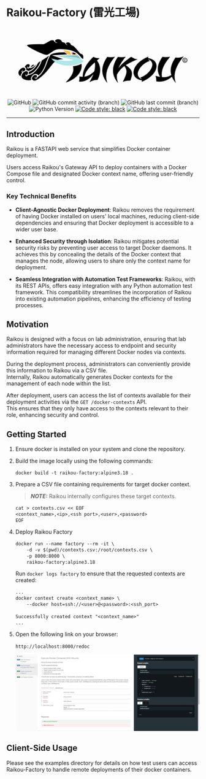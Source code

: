 # Raikou-Factory (雷光工場)

<p align=center>
    <img src="docs/images/raikou-banner.jpg" width="500"/> <br>
    <img alt="GitHub" src="https://img.shields.io/github/license/lgirdk/raikou-factory">
    <img alt="GitHub commit activity (branch)"
    src="https://img.shields.io/github/commit-activity/t/lgirdk/raikou-factory">
    <img alt="GitHub last commit (branch)"
    src="https://img.shields.io/github/last-commit/lgirdk/raikou-factory">
    <img alt="Python Version" src="https://img.shields.io/badge/python-3.11+-blue">
    <a href="https://github.com/psf/black"><img alt="Code style: black"
    src="https://img.shields.io/badge/code%20style-black-000000.svg"></a>
    <a href="https://github.com/astral-sh/ruff"><img alt="Code style: black"
    src="https://img.shields.io/endpoint?url=https://raw.githubusercontent.com/astral-sh/ruff/main/assets/badge/v2.json"></a>
</p> <hr>

## Introduction

Raikou is a FASTAPI web service that simplifies Docker container deployment.

Users access Raikou's Gateway API to deploy containers with a Docker Compose file
and designated Docker context name, offering user-friendly control.

### Key Technical Benefits

- **Client-Agnostic Docker Deployment**: Raikou removes the requirement of
having Docker installed on users' local machines, reducing client-side
dependencies and ensuring that Docker deployment is accessible to a wider user
base.

- **Enhanced Security through Isolation**: Raikou mitigates potential security
risks by preventing user access to target Docker daemons. It achieves this by
concealing the details of the Docker context that manages the node, allowing
users to share only the context name for deployment.

- **Seamless Integration with Automation Test Frameworks**: Raikou, with its
REST APIs, offers easy integration with any Python automation test
framework. This compatibility streamlines the incorporation of Raikou into
existing automation pipelines, enhancing the efficiency of testing processes.

## Motivation

Raikou is designed with a focus on lab administration, ensuring that lab
administrators have the necessary access to endpoint and security information
required for managing different Docker nodes via contexts.

During the deployment process, administrators can conveniently provide
this information to Raikou via a CSV file. <br>
Internally, Raikou automatically generates Docker contexts for the management
of each node within the list.

After deployment, users can access the list of contexts available for their
deployment activities via the ```GET /docker-contexts``` API. <br> This ensures
that they only have access to the contexts relevant to their role,
enhancing security and control.

## Getting Started

1. Ensure docker is installed on your system and clone the repository.

2. Build the image locally using the following commands:
    ```
    docker build -t raikou-factory:alpine3.18 .
    ```

3. Prepare a CSV file containing requirements for target docker context.

    > **_NOTE:_**  Raikou internally configures these target contexts.

    ```
    cat > contexts.csv << EOF
    <context_name>,<ip>,<ssh port>,<user>,<password>
    EOF
    ```

4. Deploy Raikou Factory

    ```
    docker run --name factory --rm -it \
        -d -v $(pwd)/contexts.csv:/root/contexts.csv \
        -p 8000:8000 \
        raikou-factory:alpine3.18
    ```

    Run ```docker logs factory``` to ensure that the requested
    contexts are created:
    ```
    ...
    docker context create <context_name> \
        --docker host=ssh://<user>@<password>:<ssh_port>

    Successfully created context "<context_name>"
    ...
    ```

5. Open the following link on your browser:

    ```http://localhost:8000/redoc```

    <img src="docs/images/API screenshot.png" width="800"/>

## Client-Side Usage

Please see the examples directory for details on how test users can access
Raikou-Factory to handle remote deployments of their docker containers.
